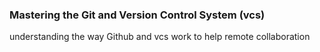 ### Mastering the Git and Version Control System (vcs)

understanding the way Github and vcs work to help remote collaboration

